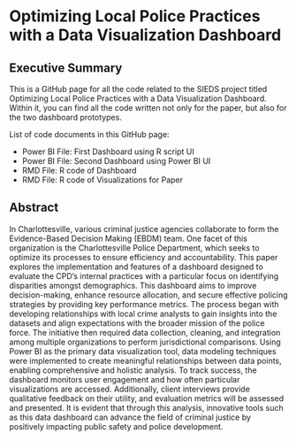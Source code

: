 # Optimizing Local Police Practices with a Data Visualization Dashboard

## Executive Summary

  This is a GitHub page for all the code related to the SIEDS project titled Optimizing Local Police Practices with a Data Visualization Dashboard. Within it, you can find all the code written not only for the paper, but also for the two dashboard prototypes.
  
List of code documents in this GitHub page: 
  - Power BI File: First Dashboard using R script UI
  - Power BI File: Second Dashboard using Power BI UI
  - RMD File: R code of Dashboard 
  - RMD File: R code of Visualizations for Paper
  
## Abstract

  In Charlottesville, various criminal justice agencies collaborate to form the Evidence-Based Decision Making (EBDM) team. One facet of this organization is the Charlottesville Police Department, which seeks to optimize its processes to ensure efficiency and accountability. This paper explores the implementation and features of a dashboard designed to evaluate the CPD’s internal practices with a particular focus on identifying disparities amongst demographics. This dashboard aims to improve decision-making, enhance resource allocation, and secure effective policing strategies by providing key performance metrics. The process began with developing relationships with local crime analysts to gain insights into the datasets and align expectations with the broader mission of the police force. The initiative then required data collection, cleaning, and integration among multiple organizations to perform jurisdictional comparisons. Using Power BI as the primary data visualization tool, data modeling techniques were implemented to create meaningful relationships between data points, enabling comprehensive and holistic analysis. To track success, the dashboard monitors user engagement and how often particular visualizations are accessed. Additionally, client interviews provide qualitative feedback on their utility, and evaluation metrics will be assessed and presented. It is evident that through this analysis, innovative tools such as this data dashboard can advance the field of criminal justice by positively impacting public safety and police development. 

